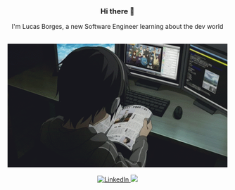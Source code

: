 <h3 align="center">Hi there 👋</h3>

<div align="center">
  I'm Lucas Borges, a new Software Engineer learning about the dev world
</div>

<br/>

<p align="center">
  <img src="https://github.com/luqiborges/luqiborges/blob/main/kirito-gif.gif">
</p>

<p align="center">
  <a href="https://www.linkedin.com/in/souzaborgeslucas/" target="_blank">
    <img src="https://img.shields.io/badge/linkedin-%230077B5.svg?&style=for-the-badge&logo=linkedin&logoColor=white&color=071A2C" alt="LinkedIn"/>
  </a>
  <a href="mailto:lborgesmail@gmail.com?subject=Hello%20Lucas,%20From%20Github">
    <img src="https://img.shields.io/badge/gmail-%23D14836.svg?&style=for-the-badge&logo=gmail&logoColor=white" />
  </a>
</p>
